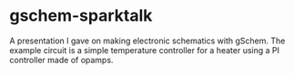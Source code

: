 gschem-sparktalk
================

A presentation I gave on making electronic schematics with gSchem. The example circuit is a simple temperature controller for a heater using a PI controller made of opamps.